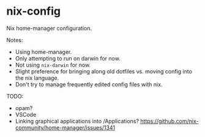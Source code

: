 # nix-config
Nix home-manager configuration.

Notes:
- Using home-manager.
- Only attempting to run on darwin for now.
- Not using `nix-darwin` for now.
- Slight preference for bringing along old dotfiles vs. moving config into the nix language.
- Don't try to manage frequently edited config files with nix.

TODO:
- opam?
- VSCode
- Linking graphical applications into /Applications? https://github.com/nix-community/home-manager/issues/1341
